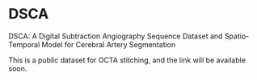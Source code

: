 # DSCA
DSCA: A Digital Subtraction Angiography Sequence Dataset and Spatio-Temporal Model for Cerebral Artery Segmentation

This is a public dataset for OCTA stitching, and the link will be available soon.
